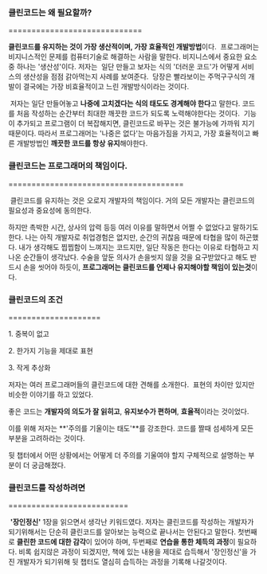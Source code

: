### 클린코드는 왜 필요할까?
=============================

**클린코드를 유지하는 것이 가장 생산적이며, 가장 효율적인 개발방법**이다.  프로그래머는 비지니스적인 문제를 컴퓨터기술로 해결하는 사람을 말한다. 비지니스에서 중요한 요소중 하나는 '생산성'이다. 저자는  일단 만들고 보자는 식의 '더러운 코드'가 어떻게 서비스의 생산성을 점점 갉아먹는지 사례를 보여준다.  당장은 빨라보이는 주먹구구식의 개발이 결국에는 가장 비효율적이고 느린 개발방식이라는 것이다. 

 저자는 일단 만들어놓고 **나중에 고치겠다는 식의 태도도 경계해야 한다**고 말한다. 코드를 처음 작성하는 순간부터 최대한 깨끗한 코드가 되도록 노력해야한다는 것이다.  기능이 추가되고 프로그램이 더 복잡해지면, 클린코드로 바꾸는 것은 불가능에 가까워 지기 때문이다. 따라서 프로그래머는 '나중은 없다'는 마음가짐을 가지고, 가장 효율적이고 빠른 개발방법인 **깨끗한 코드를 항상 유지**해야한다.
 

### 클린코드는 프로그래머의 책임이다.
======================================

 클린코드를 유지하는 것은 오로지 개발자의 책임이다. 거의 모든 개발자는 클린코드의 필요성과 중요성에 동의한다.

하지만 촉박한 시간, 상사의 압력 등등 여러 이유를 말하면서 어쩔 수 없었다고 말하기도 한다. 나는 아직 개발자로 취업경험은 없지만, 순간의 귀찮음 때문에 타협을 많이 하곤했다. 내가 생각해도 찝찝함이 느껴지는 코드지만, 일단 작동은 한다는 이유로 타협하고 지나온 순간들이 생각났다. 수술을 앞둔 의사가 손을씻지 않을 것을 요구받았다고 해도 반드시 손을 씻어야 하듯이, **프로그래머는 클린코드를 언제나 유지해야할 책임이 있는것**이다.  


### 클린코드의 조건
====================

1\. 중복이 없고

2\. 한가지 기능을 제대로 표현

3\. 작게 추상화

저자는 여러 프로그래머들의 클린코드에 대한 견해를 소개한다.  표현의 차이만 있지만 비슷한 이야기를 하고 있었다. 

좋은 코드는 **개발자의 의도가 잘 읽히고**, **유지보수가 편하며**, **효율적**이라는 것이었다.  

이를 위해 저자는 **'주의를 기울이는 태도'**를 강조한다. 코드를 짤때 섬세하게 모든 부분을 고려하라는 것이다.

뒷 챕터에서 어떤 상황에서는 어떻게 더 주의를 기울여야 할지 구체적으로 설명하는 부분이 더 궁금해졌다.


### 클린코드를 작성하려면
==========================

 **'장인정신'** 1장을 읽으면서 생각난 키워드였다. 저자는 클린코드를 작성하는 개발자가 되기위해서는 단순히 클린코드를 알아보는 능력으로 끝나서는 안된다고 말한다. 첫번째로 **클린한 코드에 대한 감각**이 있어야 하며, 두번째로 **연습을 통한 체득의 과정**이 필요하다. 비록 쉽지않은 과정이 되겠지만, 책에 있는 내용을 제대로 습득해서 '장인정신'을 가진 개발자가 되기위해 뒷 챕터도 열심히 습득하는 과정을 기록해 나갈것이다.
